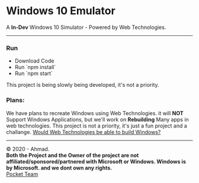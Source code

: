 # Windows 10 Emulator
A **In-Dev** Windows 10 Simulator - Powered by Web Technologies.
<hr>
<h3>Run</h3>
<ul>
  <li>Download Code</li>
  <li>Run `npm install`</li>
  <li>Run `npm start`</li>
</ul>
<p>This project is being slowly being developed, it's not a priority.</p>
<h3>Plans:</h3>
<p>We have plans to recreate Windows using Web Technologies. it will <b>NOT</b> Support Windows Applications, but we'll work on <b>Rebuilding</b> Many apps in web technologies. This project is not a priority, it's just a fun project and a challange. <u>Would Web Technologies be able to build Windows?</u></p>
<hr>
&copy; 2020 - Ahmad.<br>
<b>Both the Project and the Owner of the project are not affiliated/sponsored/partnered with Microsoft or Windows. Windows is by Microsoft. and we dont own any rights.</b>
<br>
<a href="https://github.com/PocketInc">Pocket Team</a>
